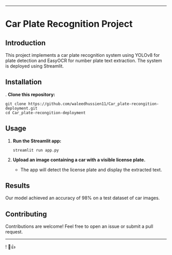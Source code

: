 
---

# Car Plate Recognition Project

## Introduction
This project implements a car plate recognition system using YOLOv8 for plate detection and EasyOCR for number plate text extraction. The system is deployed using Streamlit.

## Installation
. **Clone this repository:**
   ```
   git clone https://github.com/waleedhussien11/Car_plate-recongition-deployment.git
   cd Car_plate-recongition-deployment
   ```




## Usage
1. **Run the Streamlit app:**
   ```
   streamlit run app.py
   ```

2. **Upload an image containing a car with a visible license plate.**
   - The app will detect the license plate and display the extracted text.

## Results
Our model achieved an accuracy of 98% on a test dataset of car images.

## Contributing
Contributions are welcome! Feel free to open an issue or submit a pull request.



---

! 🚗👍
